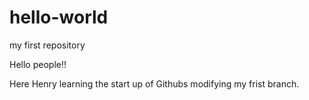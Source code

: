 # hello-world
my first repository

Hello people!!

Here Henry learning the start up of Githubs modifying my frist branch.

